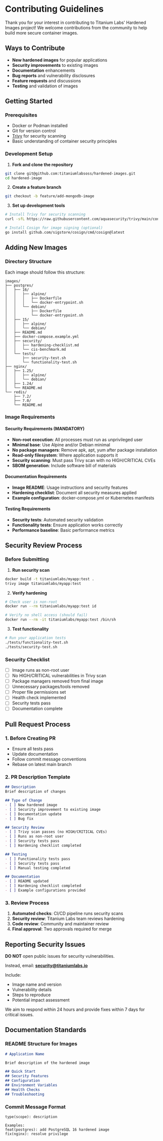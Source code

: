 # Contributing Guidelines

Thank you for your interest in contributing to Titanium Labs' Hardened Images project! We welcome contributions from the community to help build more secure container images.

## Ways to Contribute

- **New hardened images** for popular applications
- **Security improvements** to existing images
- **Documentation** enhancements
- **Bug reports** and vulnerability disclosures
- **Feature requests** and discussions
- **Testing** and validation of images

## Getting Started

### Prerequisites

- Docker or Podman installed
- Git for version control
- [Trivy](https://trivy.dev/) for security scanning
- Basic understanding of container security principles

### Development Setup

1. **Fork and clone the repository**
   
```bash
git clone git@github.com:titaniumlabsoss/hardened-images.git
cd hardened-image
```

2. **Create a feature branch**

```bash
git checkout -b feature/add-mongodb-image
```

3. **Set up development tools**

```bash
# Install Trivy for security scanning
curl -sfL https://raw.githubusercontent.com/aquasecurity/trivy/main/contrib/install.sh | sh -s -- -b /usr/local/bin

# Install Cosign for image signing (optional)
go install github.com/sigstore/cosign/cmd/cosign@latest
```

## Adding New Images

### Directory Structure

Each image should follow this structure:

```
images/
├── postgres/
│   ├── 16/
│   │   ├── alpine/
│   │   │   ├── Dockerfile
│   │   │   └── docker-entrypoint.sh
│   │   └── debian/
│   │       ├── Dockerfile
│   │       └── docker-entrypoint.sh
│   ├── 15/
│   │   ├── alpine/
│   │   └── debian/
│   ├── README.md
│   ├── docker-compose.example.yml
│   ├── security/
│   │   ├── hardening-checklist.md
│   │   └── cis-benchmark.md
│   └── tests/
│       ├── security-test.sh
│       └── functionality-test.sh
├── nginx/
│   ├── 1.25/
│   │   ├── alpine/
│   │   └── debian/
│   ├── 1.24/
│   └── README.md
└── redis/
    ├── 7.2/
    ├── 7.0/
    └── README.md
```

### Image Requirements

#### Security Requirements (MANDATORY)

- **Non-root execution**: All processes must run as unprivileged user
- **Minimal base**: Use Alpine and/or Debian minimal
- **No package managers**: Remove apk, apt, yum after package installation
- **Read-only filesystem**: Where application supports it
- **Security scanning**: Must pass Trivy scan with no HIGH/CRITICAL CVEs
- **SBOM generation**: Include software bill of materials

#### Documentation Requirements

- **Image README**: Usage instructions and security features
- **Hardening checklist**: Document all security measures applied
- **Example configuration**: docker-compose.yml or Kubernetes manifests

#### Testing Requirements

- **Security tests**: Automated security validation
- **Functionality tests**: Ensure application works correctly
- **Performance baseline**: Basic performance metrics

## Security Review Process

### Before Submitting

1. **Run security scan**

```bash
docker build -t titaniumlabs/myapp:test .
trivy image titaniumlabs/myapp:test
```

2. **Verify hardening**

```bash
# Check user is non-root
docker run --rm titaniumlabs/myapp:test id

# Verify no shell access (should fail)
docker run --rm -it titaniumlabs/myapp:test /bin/sh
```

3. **Test functionality**

```bash
# Run your application tests
./tests/functionality-test.sh
./tests/security-test.sh
```

### Security Checklist

- [ ] Image runs as non-root user
- [ ] No HIGH/CRITICAL vulnerabilities in Trivy scan
- [ ] Package managers removed from final image
- [ ] Unnecessary packages/tools removed
- [ ] Proper file permissions set
- [ ] Health check implemented
- [ ] Security tests pass
- [ ] Documentation complete

## Pull Request Process

### 1. **Before Creating PR**

- Ensure all tests pass
- Update documentation
- Follow commit message conventions
- Rebase on latest main branch

### 2. **PR Description Template**

```markdown
## Description
Brief description of changes

## Type of Change
- [ ] New hardened image
- [ ] Security improvement to existing image
- [ ] Documentation update
- [ ] Bug fix

## Security Review
- [ ] Trivy scan passes (no HIGH/CRITICAL CVEs)
- [ ] Runs as non-root user
- [ ] Security tests pass
- [ ] Hardening checklist completed

## Testing
- [ ] Functionality tests pass
- [ ] Security tests pass
- [ ] Manual testing completed

## Documentation
- [ ] README updated
- [ ] Hardening checklist completed
- [ ] Example configurations provided
```

### 3. **Review Process**

1. **Automated checks**: CI/CD pipeline runs security scans
2. **Security review**: Titanium Labs team reviews hardening
3. **Code review**: Community and maintainer review
4. **Final approval**: Two approvals required for merge

## Reporting Security Issues

**DO NOT** open public issues for security vulnerabilities.

Instead, email: **security@titaniumlabs.io**

Include:
- Image name and version
- Vulnerability details
- Steps to reproduce
- Potential impact assessment

We aim to respond within 24 hours and provide fixes within 7 days for critical issues.

## Documentation Standards

### README Structure for Images

```markdown
# Application Name

Brief description of the hardened image

## Quick Start
## Security Features
## Configuration
## Environment Variables
## Health Checks
## Troubleshooting
```

### Commit Message Format

```
type(scope): description

Examples:
feat(postgres): add PostgreSQL 16 hardened image
fix(nginx): resolve privilege
```

